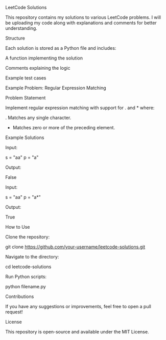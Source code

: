 LeetCode Solutions

This repository contains my solutions to various LeetCode problems. I will be uploading my code along with explanations and comments for better understanding.

Structure

Each solution is stored as a Python file and includes:

A function implementing the solution

Comments explaining the logic

Example test cases

Example Problem: Regular Expression Matching

Problem Statement

Implement regular expression matching with support for . and * where:

. Matches any single character.

* Matches zero or more of the preceding element.

Example Solutions

Input:

s = "aa"
p = "a"

Output:

False

Input:

s = "aa"
p = "a*"

Output:

True

How to Use

Clone the repository:

git clone https://github.com/your-username/leetcode-solutions.git

Navigate to the directory:

cd leetcode-solutions

Run Python scripts:

python filename.py

Contributions

If you have any suggestions or improvements, feel free to open a pull request!

License

This repository is open-source and available under the MIT License.
